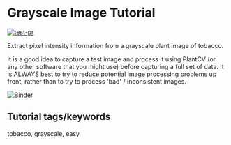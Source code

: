 # Grayscale Image Tutorial

[![test-pr](https://github.com/danforthcenter/plantcv-tutorial-grayscale/actions/workflows/ci-tests.yml/badge.svg)](https://github.com/danforthcenter/plantcv-tutorial-grayscale/actions/workflows/ci-tests.yml)

Extract pixel intensity information from a grayscale plant image of tobacco. 

It is a good idea to capture a test image and process it using PlantCV (or any other software that you might use) before capturing a full set of data. It is ALWAYS best to try to reduce potential image processing problems up front, rather than to try to process 'bad' / inconsistent images.


[![Binder](https://mybinder.org/badge_logo.svg)](https://mybinder.org/v2/gh/danforthcenter/plantcv-tutorial-template/HEAD)

## Tutorial tags/keywords

tobacco, grayscale, easy

